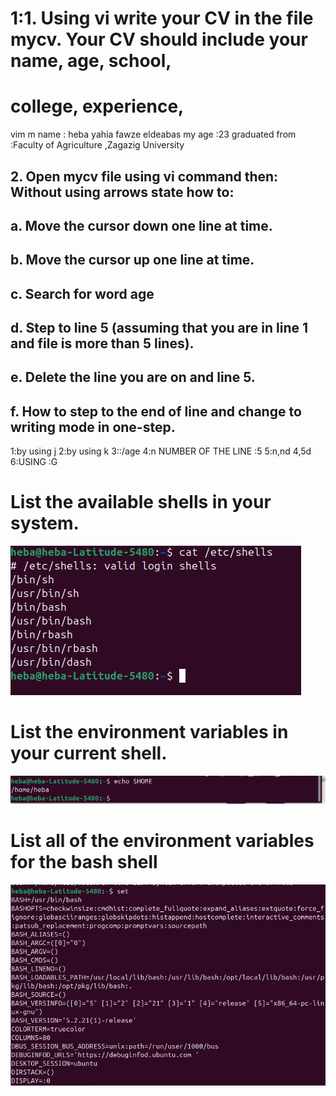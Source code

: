 # 1:1. Using vi write your CV in the file mycv. Your CV should include your name, age, school,
# college, experience,
 vim m 
  name : heba yahia fawze eldeabas
 my age :23
 graduated from :Faculty of Agriculture ,Zagazig University
 ## 2. Open mycv file using vi command then: Without using arrows state how to:
 ## a. Move the cursor down one line at time.
 ## b. Move the cursor up one line at time.
 ## c. Search for word age
 ## d. Step to line 5 (assuming that you are in line 1 and file is more than 5 lines).
 ## e. Delete the line you are on and line 5.
## f. How to step to the end of line and change to writing mode in one-step.  
 1:by using j
 2:by using k 
 3::/age 
 4:n NUMBER OF THE LINE :5
 5:n,nd  4,5d 
 6:USING :G  
 # List the available shells in your system.
 ![img1](https://github.com/heba-eldeabes/Red-Hat-Administration-I/blob/main/images/images/Screenshot%20from%202025-08-27%2020-40-09.png) 
 # List the environment variables in your current shell.
 ![img2](https://github.com/heba-eldeabes/Red-Hat-Administration-I/blob/main/images/images/Screenshot%20from%202025-08-27%2021-32-11.png) 
 # List all of the environment variables for the bash shell
 ![img3](https://github.com/heba-eldeabes/Red-Hat-Administration-I/blob/main/images/images/Screenshot%20from%202025-08-28%2018-32-38.png)